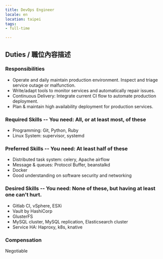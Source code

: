 ```yaml
---
title: DevOps Engineer
locale: en
location: taipei
tags:
- full-time

---
```

## Duties / 職位內容描述

### Responsibilities

* Operate and daily maintain production environment. Inspect and triage service outage
  or malfunction.
* Write/adapt tools to monitor services and automatically repair issues.
* Continuous Delivery: Integrate current CI flow to automate production deployment.
* Plan & maintain high availability deployment for production services.

### Required Skills -- You need: All, or at least most, of these

* Programming: Git, Python, Ruby
* Linux System: supervisor, systemd

### Preferred Skills -- You need: At least half of these

* Distributed task system: celery, Apache airflow
* Message & queues: Protocol Buffer, beanstalkd
* Docker
* Good understanding on software security and networking

### Desired Skills -- You need: None of these, but having at least one can't hurt.

* Gitlab CI, vSphere, ESXi
* Vault by HashiCorp
* GlusterFS
* MySQL cluster, MySQL replication, Elasticsearch cluster
* Service HA: Haproxy, k8s, knative

### Compensation
Negotiable